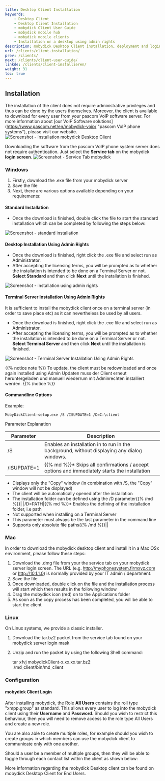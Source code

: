 ```yaml
---
title: Desktop Client Installation
keywords:
    - Desktop Client
    - Desktop Client Installation
    - mobydick Client User Guide
    - mobydick mobile hub
    - mobydick mobile clients
    - Installation on a desktop using admin rights
description: mobydick Desktop Client installation, deployment and login.
url: /clients/client-installation/
prev: /clients/
next: /clients/client-user-guide/
linkde: /clients/client-installieren/
weight: 31
toc: true
---
```


## Installation
The installation of the client does not require administrative privileges and thus can be done by the users themselves. Moreover, the client is available to download for every user from your pascom VoIP software server. For more information about [our VoIP Software solutions] (https://www.pascom.net/en/mobydick-voip/ "pascom VoIP phone systems"), please visit our website. 
![Screenshot - installation mobydick Desktop Client](../../images/client_themes.jpg?width=70% "installation mobydick Desktop Client")

Downloading the software from the pascom VoIP phone system server does not require authentication. Just select the **Service tab** on the mobydick **login screen**.
![Screenshot - Service Tab mobydick](../../images/client_download.png?width=70% "Service Tab mobydick")

### Windows
1. Firstly, download the .exe file from your mobydick server
2. Save the file
3. Next, there are various options available depending on your requirements:

#### Standard Installation
* Once the download is finished, double click the file to start the standard installation which can be completed by following the steps below:

![Screenshot - standard installation](../../images/client_install_standard.png?width=100% "standard installation")

#### Desktop Installation Using Admin Rights
* Once the download is finished, right click the .exe file and select run as Administrator.
* After accepting the licensing terms, you will be prompted as to whether the installation is intended to be done on a Terminal Server or not. **Select Standard** and then click **Next** until the installation is finished.

![Screenshot - installation using admin rights](../../images/client_install_admin_standard.png?width=100% "installation using admin rights")

#### Terminal Server Installation Using Admin Rights
It is sufficient to install the mobydick client once on a terminal server (in order to save place etc) as it can nevertheless be used by all users.

* Once the download is finished, right click the .exe file and select run as Administrator.
* After accepting the licensing terms, you will be prompted as to whether the installation is intended to be done on a Terminal Server or not. **Select Terminal Server** and then click **Next** until the installation is finished.

![Screenshot - Terminal Server Installation Using Admin Rights](../../images/client_install_terminal.png?width=100% "Terminal Server Installation Using Admin Rights")

{{% notice note %}}
To update, the client must be redownloaded and once again installed using Admin Updaten muss der Client erneut heruntergeladen und manuell wiederrum mit Adminrechten installiert werden.
{{% /notice %}}

#### Commandline Options

Example:

    MobyDickClient-setup.exe /S /ISUPDATE=1 /D=C:\client

Parameter Explanation

|Parameter|Description|
|---------|---------|
|/S|Enables an installation in to run in the background, without displaying any dialog windows.|
|/ISUPDATE=1|{{% md %}}* Skips all confirmations / accept options and immediately starts the installation
* Displays only the "Copy" window (in combination with /S, the "Copy" window will not be displayed)
* The client will be automatically opened after the installation
* The installation folder can be defined using the /D parameter{{% /md %}}|
|/D=PATH|{{% md %}}* Enables the defining of the installation folder, i.e path
* Not supported when installing on a Terminal Server
* This parameter must always be the last parameter in the command line
* Supports only absolute file paths{{% /md %}}||

### Mac
In order to download the mobydick desktop client and install it in a Mac OSx environment, please follow these steps:

1. Download the .dmg file from your the service tab on your mobydick server login screen. The URL (e.g. http://myphonesystem.firmxyz.com or http://10.1.1.0) is normally provided by your IT admin / department.
2. Save the file
3. Once downloaded, double click on the file and the installation process will start which then results in the following window
4. Drag the mobydick icon (red) on to the Applications folder
5. As soon as the copy process has been completed, you will be able to start the client

### Linux
On Linux systems, we provide a classic installer.

1. Download the tar.bz2 packet from the service tab found on your mobydick server login mask
2. Unzip and run the packet by using the following Shell command:


    tar xfvj mobydickClient-x.xx.xx.tar.bz2  
    ./md_client/bin/md_client


### Configuration

#### mobydick Client Login
After installing mobydick, the Role **All Users** contains the roll type "xmpp.group" as standard. This allows every user to log into the mobydick client using their **Username** and **Password**. Should you wish to restrict this behaviour, then you will need to remove access to the role type All Users and create a new role.

You are also able to create multiple roles, for example should you wish to create groups in which members can use the mobydick client to communicate only with one another.

Should a user be a member of multiple groups, then they will be able to toggle through each contact list within the client as shown below:

More information regarding the mobydick Desktop client can be found on mobydick Desktop Client for End Users.
